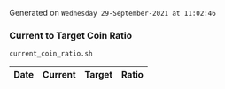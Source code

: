 Generated on `Wednesday 29-September-2021 at 11:02:46`

### Current to Target Coin Ratio
`current_coin_ratio.sh`

Date|Current|Target|Ratio
---|---|---|---
